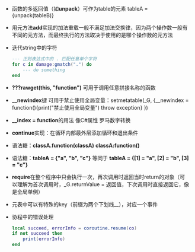 - 函数的多返回值（如**unpack**）可作为table的元素 tableA = {unpack(tableB)}

- 用元方法**add**实现的加法重载一般不满足加法交换律，因为两个操作数一般有不同的元方法，而最终执行的方法取决于使用的是哪个操作数的元方法

- 迭代string中的字符

    ```lua
    --- 正则表达式中的 . 匹配任意单个字符
    for c in damage:gmatch(".") do
        --- do something
    end
    ```

- **???rawget(this, "function")** 可用于调用任意拼接名称的函数

- **__newindex**键 可用于禁止使用全局变量：setmetatable(_G, {__newindex = function(){print("禁止使用全局变量") throw exception} })

- **__index = function**的用法 像C#属性 罗马数字转换

- **continue**实现：在循环内部最外层添加循环和退出条件

- 语法糖：**classA.function(classA)** **classA:function()** 

- 语法糖：**tableA = {"a", "b", "c"}** 等同于 **tableA = {[1] = "a", [2] = "b", [3] = "c"}**

- **require**在整个程序中只会执行一次，再次调用时返回当时return的对象（可以理解为首次调用时，_G.returnValue = 返回值，下次调用时直接返回它，像是全局单例）

- 元表中可以有特殊的key（前缀为两个下划线__），对应一个事件

- 协程中的错误处理

    ```lua
    local succeed, errorInfo = coroutine.resume(co)
    if not succeed then
        print(errorInfo)
    end
    ```

    
